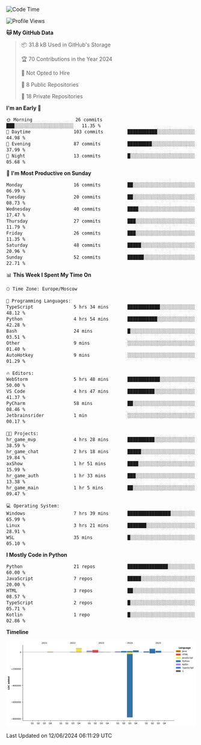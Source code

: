 <!--START_SECTION:waka-->
![Code Time](http://img.shields.io/badge/Code%20Time-364%20hrs%2048%20mins-blue)

![Profile Views](http://img.shields.io/badge/Profile%20Views-2-blue)

**🐱 My GitHub Data** 

> 📦 31.8 kB Used in GitHub's Storage 
 > 
> 🏆 70 Contributions in the Year 2024
 > 
> 🚫 Not Opted to Hire
 > 
> 📜 8 Public Repositories 
 > 
> 🔑 18 Private Repositories 
 > 
**I'm an Early 🐤** 

```text
🌞 Morning                26 commits          ███░░░░░░░░░░░░░░░░░░░░░░   11.35 % 
🌆 Daytime                103 commits         ███████████░░░░░░░░░░░░░░   44.98 % 
🌃 Evening                87 commits          █████████░░░░░░░░░░░░░░░░   37.99 % 
🌙 Night                  13 commits          █░░░░░░░░░░░░░░░░░░░░░░░░   05.68 % 
```
📅 **I'm Most Productive on Sunday** 

```text
Monday                   16 commits          ██░░░░░░░░░░░░░░░░░░░░░░░   06.99 % 
Tuesday                  20 commits          ██░░░░░░░░░░░░░░░░░░░░░░░   08.73 % 
Wednesday                40 commits          ████░░░░░░░░░░░░░░░░░░░░░   17.47 % 
Thursday                 27 commits          ███░░░░░░░░░░░░░░░░░░░░░░   11.79 % 
Friday                   26 commits          ███░░░░░░░░░░░░░░░░░░░░░░   11.35 % 
Saturday                 48 commits          █████░░░░░░░░░░░░░░░░░░░░   20.96 % 
Sunday                   52 commits          ██████░░░░░░░░░░░░░░░░░░░   22.71 % 
```


📊 **This Week I Spent My Time On** 

```text
🕑︎ Time Zone: Europe/Moscow

💬 Programming Languages: 
TypeScript               5 hrs 34 mins       ████████████░░░░░░░░░░░░░   48.12 % 
Python                   4 hrs 54 mins       ███████████░░░░░░░░░░░░░░   42.28 % 
Bash                     24 mins             █░░░░░░░░░░░░░░░░░░░░░░░░   03.51 % 
Other                    9 mins              ░░░░░░░░░░░░░░░░░░░░░░░░░   01.40 % 
AutoHotkey               9 mins              ░░░░░░░░░░░░░░░░░░░░░░░░░   01.29 % 

🔥 Editors: 
WebStorm                 5 hrs 48 mins       ████████████░░░░░░░░░░░░░   50.00 % 
VS Code                  4 hrs 47 mins       ██████████░░░░░░░░░░░░░░░   41.37 % 
PyCharm                  58 mins             ██░░░░░░░░░░░░░░░░░░░░░░░   08.46 % 
Jetbrainsrider           1 min               ░░░░░░░░░░░░░░░░░░░░░░░░░   00.17 % 

🐱‍💻 Projects: 
hr_game_mvp              4 hrs 28 mins       ██████████░░░░░░░░░░░░░░░   38.59 % 
hr_game_chat             2 hrs 18 mins       █████░░░░░░░░░░░░░░░░░░░░   19.84 % 
axShow                   1 hr 51 mins        ████░░░░░░░░░░░░░░░░░░░░░   15.99 % 
hr_game_auth             1 hr 33 mins        ███░░░░░░░░░░░░░░░░░░░░░░   13.38 % 
hr_game_main             1 hr 5 mins         ██░░░░░░░░░░░░░░░░░░░░░░░   09.47 % 

💻 Operating System: 
Windows                  7 hrs 39 mins       ████████████████░░░░░░░░░   65.99 % 
Linux                    3 hrs 21 mins       ███████░░░░░░░░░░░░░░░░░░   28.91 % 
WSL                      35 mins             █░░░░░░░░░░░░░░░░░░░░░░░░   05.10 % 
```

**I Mostly Code in Python** 

```text
Python                   21 repos            ███████████████░░░░░░░░░░   60.00 % 
JavaScript               7 repos             █████░░░░░░░░░░░░░░░░░░░░   20.00 % 
HTML                     3 repos             ██░░░░░░░░░░░░░░░░░░░░░░░   08.57 % 
TypeScript               2 repos             █░░░░░░░░░░░░░░░░░░░░░░░░   05.71 % 
Kotlin                   1 repo              █░░░░░░░░░░░░░░░░░░░░░░░░   02.86 % 
```



**Timeline**

![Lines of Code chart](https://raw.githubusercontent.com/adlemx/adlemx/main/assets/bar_graph.png)


 Last Updated on 12/06/2024 06:11:29 UTC
<!--END_SECTION:waka-->
